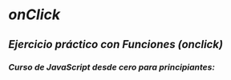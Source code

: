 # **_onClick_**

## **_Ejercicio práctico con Funciones (onclick)_**

### _Curso de JavaScript desde cero para principiantes:_
